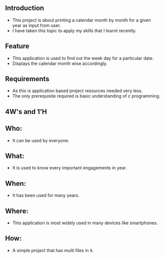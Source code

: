 ## Introduction
 * This project is about printing a calendar month by month for a given year as input from user.
 * I have taken this topic to apply my skills that I learnt recently.

## Feature
 *	This application is used to find out the week day for a particular date.
 *	Displays the calendar month wise accordingly.

## Requirements
 *	As this is application based project resources needed very less.
 *	The only prerequisite required is basic understanding of c programming.

## 4W's and 1'H
## Who:
*	It can be used by everyone.
## What:
*	It is used to know every important engagements in year.
## When:
*	It has been used for many years.
## Where:
*	This application is most widely used in many devices like smartphones.
## How:
*	A simple project that has multi files in it.


